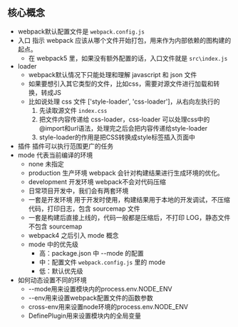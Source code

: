 ## 核心概念

- webpack默认配置文件是 `webpack.config.js`
- 入口 指示 webpack 应该从哪个文件开始打包，用来作为内部依赖的图构建的起点。
  - 在 webpack5 里，如果没有额外配置的话，入口文件就是 `src\index.js`
- loader
  - webpack默认情况下只能处理和理解 javascript 和 json 文件
  - 如果要想引入其它类型的文件，比如css，需要对源文件进行加载和转换，转成JS
  - 比如说处理 css 文件 ['style-loader', 'css-loader']，从右向左执行的
    1. 先读取源文件 `index.css`
    2. 把文件内容传递给 css-loader，css-loader 可以处理css中的@import和url语法，处理完之后会把内容传递给style-loader
    3. style-loader的作用是把CSS转换成style标签插入页面中
- 插件 插件可以执行范围更广的任务
- mode 代表当前编译的环境
  - none 未指定
  - production 生产环境 webpack 会针对构建结果进行生成环境的优化。
  - development 开发环境 webpack不会对代码压缩
  - 日常项目开发中，我们会有两套环境
  - 一套是开发环境 用于开发时使用，构建结果用于本地的开发调试，不压缩代码，打印日志，包含 sourcemap 文件
  - 一套是构建后直接上线的，代码一般都是压缩后，不打印 LOG，静态文件不包含 sourcemap
  - webpack4 之后引入 mode 概念
  - mode 中的优先级
    - 高：package.json 中 --mode 的配置
    - 中：配置文件 `webpack.config.js` 里的 mode
    - 低：默认优先级
- 如何动态设置不同的环境
  - --mode用来设置模块内的process.env.NODE_ENV
  - --env用来设置webpack配置文件的函数参数
  - cross-env用来设置node环境的process.env.NODE_ENV
  - DefinePlugin用来设置模块内的全局变量